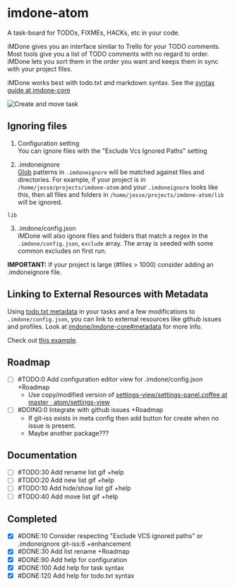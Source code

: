 # imdone-atom
A task-board for TODOs, FIXMEs, HACKs, etc in your code.

iMDone gives you an interface similar to Trello for your TODO comments.  Most tools give you a list of TODO comments with no regard to order.  iMDone lets you sort them in the order you want and keeps them in sync with your project files.

iMDone works best with todo.txt and markdown syntax.  See the [syntax guide at imdone-core](https://github.com/imdone/imdone-core#task-formats)

![Create and move task](https://cloud.githubusercontent.com/assets/233505/8939831/6abf146a-352c-11e5-8689-96dd57d5433e.gif)

Ignoring files
----
1. Configuration setting  
You can ignore files with the "Exclude Vcs Ignored Paths" setting

2. .imdoneignore  
[Glob](https://www.npmjs.com/package/glob) patterns in `.imdoneignore` will be matched against files and directories.  For example, if your project is in `/home/jesse/projects/imdone-atom` and your `.imdoneignore` looks like this, then all files and folders in `/home/jesse/projects/imdone-atom/lib` will be ignored.
```
lib
```
3. .imdone/config.json  
iMDone will also ignore files and folders that match a regex in the `.imdone/config.json`, `exclude` array.  The array is seeded with some common excludes on first run.

**IMPORTANT:** If your project is large (#files > 1000) consider adding an .imdoneignore file.

Linking to External Resources with Metadata
----
Using [todo.txt metadata](https://github.com/imdone/imdone-core#metadata) in your tasks and a few modifications to `.imdone/config.json`, you can link to external resources like github issues and profiles.  Look at [imdone/imdone-core#metadata](https://github.com/imdone/imdone-core#metadata) for more info.

Check out [this example](https://github.com/imdone/imdone-atom/blob/master/.imdone/config.json#L48).

Roadmap
----
- [ ] #TODO:0 Add configuration editor view for .imdone/config.json +Roadmap
  - Use copy/modified version of [settings-view/settings-panel.coffee at master · atom/settings-view](https://github.com/atom/settings-view/blob/master/lib/settings-panel.coffee)
- [ ] #DOING:0 Integrate with github issues +Roadmap
  - If git-iss exists in meta config then add button for create when no issue is present.
  - Maybe another package???

Documentation
----
- [ ] #TODO:30 Add rename list gif +help
- [ ] #TODO:20 Add new list gif +help
- [ ] #TODO:10 Add hide/show list gif +help
- [ ] #TODO:40 Add move list gif +help

Completed
----
- [x] #DONE:10 Consider respecting "Exclude VCS ignored paths" or .imdoneignore git-iss:6 +enhancement
- [x] #DONE:30 Add list rename +Roadmap
- [x] #DONE:90 Add help for configuration
- [x] #DONE:100 Add help for task syntax
- [x] #DONE:120 Add help for todo.txt syntax
